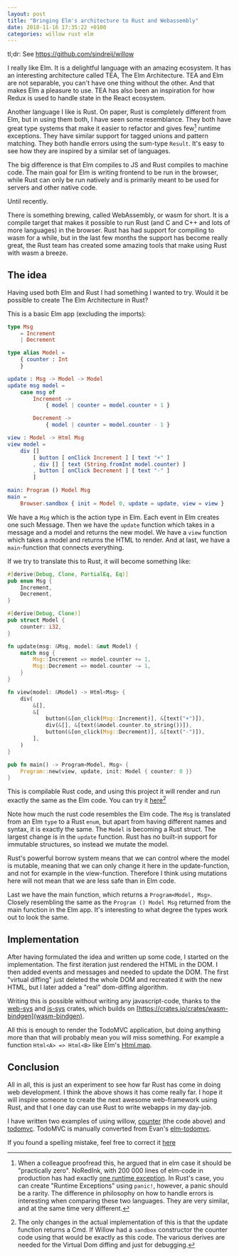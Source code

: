 ```yaml
---
layout: post
title: "Bringing Elm's architecture to Rust and Webassembly"
date: 2018-11-16 17:35:22 +0100
categories: willow rust elm
---
```


tl;dr: See <https://github.com/sindreij/willow>

I really like Elm. It is a delightful language with an amazing ecosystem. It
has an interesting architecture called TEA, The Elm Architecture. TEA and Elm
are not separable, you can't have one thing without the other. And that makes
Elm a pleasure to use. TEA has also been an inspiration for how Redux is used to
handle state in the React ecosystem.

Another language I like is Rust. On paper, Rust is completely different from
Elm, but in using them both, I have seen some resemblance. They both have great
type systems that make it easier to refactor and gives few[^1] runtime exceptions.
They have similar support for tagged unions and pattern matching. They both
handle errors using the sum-type `Result`. It's easy to see how they are
inspired by a similar set of languages.

The big difference is that Elm compiles to JS and Rust compiles to machine code.
The main goal for Elm is writing frontend to be run in the browser,
while Rust can only be run natively and is primarily meant to be used for servers and
other native code.

Until recently.

There is something brewing, called WebAssembly, or wasm for short. It is a
compile target that makes it possible to run Rust (and C and C++ and lots of
more languages) in the browser. Rust has had support for compiling to wasm for a
while, but in the last few months the support has become really great, the
Rust team has created some amazing tools that make using Rust with wasm a
breeze.

## The idea

Having used both Elm and Rust I had something I wanted to try. Would it be
possible to create The Elm Architecture in Rust?

This is a basic Elm app (excluding the imports):

```elm
type Msg
    = Increment
    | Decrement

type alias Model =
    { counter : Int
    }

update : Msg -> Model -> Model
update msg model =
    case msg of
        Increment ->
            { model | counter = model.counter + 1 }

        Decrement ->
            { model | counter = model.counter - 1 }

view : Model -> Html Msg
view model =
    div []
        [ button [ onClick Increment ] [ text "+" ]
        , div [] [ text (String.fromInt model.counter) ]
        , button [ onClick Decrement ] [ text "-" ]
        ]

main: Program () Model Msg
main =
    Browser.sandbox { init = Model 0, update = update, view = view }

```

We have a `Msg` which is the action type in Elm.
Each event in Elm creates one such Message. Then we have the `update` function
which takes in a message and a model and returns the new model. We have a
`view` function which takes a model and returns the HTML to render. And at last,
we have a `main`-function that connects everything.

If we try to translate this to Rust, it will become something like:

```rust
#[derive(Debug, Clone, PartialEq, Eq)]
pub enum Msg {
    Increment,
    Decrement,
}

#[derive(Debug, Clone)]
pub struct Model {
    counter: i32,
}

fn update(msg: &Msg, model: &mut Model) {
    match msg {
        Msg::Increment => model.counter += 1,
        Msg::Decrement => model.counter -= 1,
    }
}

fn view(model: &Model) -> Html<Msg> {
    div(
        &[],
        &[
            button(&[on_click(Msg::Increment)], &[text("+")]),
            div(&[], &[text(&model.counter.to_string())]),
            button(&[on_click(Msg::Decrement)], &[text("-")]),
        ],
    )
}

pub fn main() -> Program<Model, Msg> {
    Program::new(view, update, init: Model { counter: 0 }}
}
```

This is compilable Rust code, and using this project it will render and run exactly the
same as the Elm code. You can try it [here](http://sindrejohansen.no/willow/counter/)[^2]

Note how much the rust code resembles the Elm code. The `Msg` is translated from an Elm `type`
to a Rust `enum`, but apart from having different names and syntax, it is exactly the same. The
`Model` is becoming a Rust struct. The largest change is in the `update` function. Rust has
no built-in support for immutable structures, so instead we mutate the model.

Rust's powerful borrow system means that we can control where the model is mutable, meaning that we can only
change it here in the update-function, and not for example in the view-function. Therefore
I think using mutations here will not mean that we are less safe than in Elm code.

Last we have the main function, which returns a `Program<Model, Msg>`. Closely resembling the same as
the `Program () Model Msg` returned from the main function in the Elm app. It's interesting
to what degree the types work out to look the same.

## Implementation

After having formulated the idea and written up some code, I started on the implementation. The
first iteration just rendered the HTML in the DOM. I then added events and messages and needed to update
the DOM. The first "virtual diffing" just deleted the whole DOM and recreated it with the new
HTML, but I later added a "real" dom-diffing algorithm.

Writing this is possible without writing any javascript-code, thanks to
the [web-sys](https://crates.io/crates/web-sys) and [js-sys](https://crates.io/crates/js-sys)
crates, which builds on [https://crates.io/crates/wasm-bindgen](wasm-bindgen).

All this is enough to render the TodoMVC application, but doing anything more than that will probably
mean you will miss something. For example a function `Html<A> => Html<B>` like Elm's
[Html.map](https://package.elm-lang.org/packages/elm/html/latest/Html#map).

## Conclusion

All in all, this is just an experiment to see how far Rust has come in doing web development.
I think the above shows it has come really far. I hope it will inspire someone to create the
next awesome web-framework using Rust, and that I one day can use Rust to write webapps in
my day-job.

I have written two examples of using willow,
[counter](https://github.com/sindreij/willow/blob/master/examples/counter/src/app.rs)
(the code above) and [todomvc](https://github.com/sindreij/willow/blob/master/examples/todomvc/src/app.rs).
TodoMVC is manually converted from Evan's [elm-todomvc](https://github.com/evancz/elm-todomvc).

If you found a spelling mistake, feel free to correct it
[here](https://github.com/sindreij/blog/blob/gh-pages/_posts/2018-11-16-willow-elm-in-rust.md)

[^1]: When a colleague proofread this, he argued that in elm case it should be "practically zero". NoRedInk, with 200 000 lines of elm-code in production has had exactly [one runtime exception](https://twitter.com/rtfeldman/status/961051166783213570). In Rust's case, you can create "Runtime Exceptions" using `panic!`, however, a panic should be a rarity. The difference in philosophy on how to handle errors is interesting when comparing these two languages. They are very similar, and at the same time very different.
[^2]: The only changes in the actual implementation of this is that the update function returns a Cmd. If Willow had a `sandbox` constructor the counter code using that would be exactly as this code. The various derives are needed for the Virtual Dom diffing and just for debugging.
